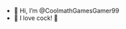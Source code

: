- 👋 Hi, I’m @CoolmathGamesGamer99
- 👀 I love cock! 🤤

<!---
HashbrownGamer/HashbrownGamer is a ✨ special ✨ repository because its `README.md` (this file) appears on your GitHub profile.
You can click the Preview link to take a look at your changes.
--->
